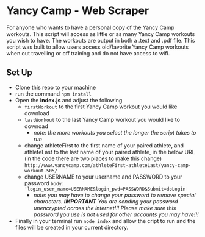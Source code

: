# Yancy Camp - Web Scraper
For anyone who wants to have a personal copy of the Yancy Camp workouts. This script will access as little or as many Yancy Camp workouts you wish to have. The workouts are output in both a .text and .pdf file.
This script was built to allow users access old/favorite Yancy Camp workouts when out travelling or off training and do not have access to wifi.

## Set Up
 - Clone this repo to your machine
 - run the command `npm install`
 - Open the **index.js** and adjust the following
   - `firstWorkout` to the first Yancy Camp workout you would like download
   - `lastWorkout` to the last Yancy Camp workout you would like to downoad
      - *note: the more workouts you select the longer the script takes to run*
   - change athleteFirst to the first name of your paired athlete, and athleteLast to the last name of your paired athlete, in the below URL (in the code there are two places to make this change) `http://www.yancycamp.com/athleteFirst-athleteLast/yancy-camp-workout-505/` 
   - change USERNAME to your username and PASSWORD to your password     `body: 'login_user_name=USERNAME&login_pwd=PASSWORD&Submit=doLogin'`
     - *note: you may have to change your password to remove special characters. **IMPORTANT** You are sending your password unencrypted across the internet!!! Please make sure this password you use is not used for other accounts you may have!!!*
 - Finally in your terminal run `node index` and allow the cript to run and the files will be created in your current directory.

